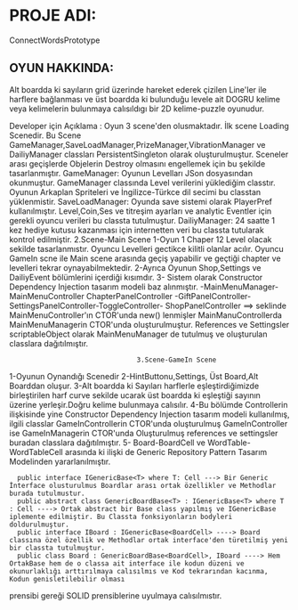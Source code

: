 # PROJE ADI:
ConnectWordsPrototype
## OYUN HAKKINDA:
Alt boardda ki sayıların grid üzerinde hareket ederek çizilen Line'ler ile harflere bağlanması ve üst boardda ki bulunduğu levele ait DOGRU kelime veya kelimelerin bulunmaya calısıldıgı bir 2D kelime-puzzle oyunudur.<br/>

Developer için Açıklama : Oyun 3 scene'den olusmaktadır. İlk scene Loading Scenedir.
Bu Scene GameManager,SaveLoadManager,PrizeManager,VibrationManager ve DailiyManager classları PersistentSingleton olarak oluşturulmuştur. Sceneler arası geçişlerde Objelerin Destroy olmasını engellemek için bu şekilde tasarlanmıştır.
GameManager: Oyunun Levelları JSon dosyasından okunmuştur. GameManager classında Level verilerini yüklediğim classtır. Oyunun Arkaplan Spriteleri ve İngilizce-Türkce dil secimi bu classtan yüklenmistir.
SaveLoadManager: Oyunda save sistemi olarak PlayerPref kullanılmıştır. Level,Coin,Ses ve titreşim ayarları ve analytic Eventler için gerekli oyuncu verileri bu classta tutulmuştur.
DailiyManager: 24 saatte 1 kez hediye kutusu kazanması için internetten veri bu classta tutularak kontrol edilmiştir.
                                      2.Scene-Main Scene
1-Oyun 1 Chaper 12 Level olacak sekilde tasarlanmıstır. Oyuncu Levelleri gectikce kilitli olanlar acılır. Oyuncu GameIn scne ile Main scene arasında geçiş yapabilir ve geçtiği chapter ve levelleri tekrar oynayabilmektedir.
2-Ayrıca Oyunun Shop,Settings ve DailiyEvent bölümlerini içerdiği kısımdır.
3- Sistem olarak Constructor Dependency Injection tasarım modeli baz alınmıştır. 
                                                          -MainMenuManager-
                                                         MainMenuController
                   ChapterPanelController -GiftPanelController-SettingsPanelController-ToggleController- ShopPanelController ==> seklinde MainMenuController'ın CTOR'unda new() lenmişler MainManuControllerda MainMenuManagerin
CTOR'unda oluşturulmuştur. References ve Settingsler scriptableObject olarak  MainMenuManager de tutulmuş ve oluşturulan classlara dağıtılmıştır.

                                    3.Scene-GameIn Scene
1-Oyunun Oynandığı Scenedir
2-HintButtonu,Settings, Üst Board,Alt Boarddan oluşur.
3-Alt boardda ki Sayıları harflerle eşleştirdiğimizde birleştirilen harf curve sekilde ucarak üst boardda ki eşleştiği sayının üzerine yerleşir.Doğru kelime bulunmaya calısılır.
4-Bu bölümde Controllerin ilişkisinde yine Constructor Dependency Injection tasarım modeli kullanılmış, ilgili classlar GameInControllerin CTOR'unda oluşturulmuş GameInController ise GameInManagerin CTOR'unda Oluşturulmuş
  references ve settingsler buradan classlara dağıtılmıştır.
5- Board-BoardCell ve WordTable-WordTableCell arasında ki ilişki de Generic Repository Pattern Tasarım Modelinden yararlanılmıştır. 

      public interface IGenericBase<T> where T: Cell ---> Bir Generic İnterface olusturulmus Boardlar arası ortak özellikler ve Methodlar burada tutulmustur.
      public abstract class GenericBoardBase<T> : IGenericBase<T> where T : Cell ----> Ortak abstract bir Base class yapılmış ve IGenericBase iplemente edilmiştir. Bu Classta fonksiyonların bodyleri doldurulmuştur.
      public interface IBoard : IGenericBase<BoardCell> ----> Board classına özel özellik ve Methodlar ortak interface'den türetilmiş yeni bir classta tutulmuştur.
      public class Board : GenericBoardBase<BoardCell>, IBoard ----> Hem OrtakBase hem de o classa ait interface ile kodun düzeni ve okunurlaklığı arttırılmaya calısılmıs ve Kod tekrarından kacınma, Kodun genisletilebilir olması
  prensibi gereği SOLID prensiblerine uyulmaya calısılmıstır.    

